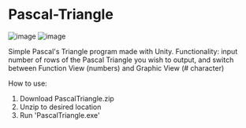 # Pascal-Triangle
 
![image](https://github.com/AFF771/Pascal-Triangle/assets/77150252/a3bc315f-f8d8-4e2a-8067-b067a874f3be)
![image](https://github.com/AFF771/Pascal-Triangle/assets/77150252/a027f289-eaea-4949-9a0a-88552b1f9792)

Simple Pascal's Triangle program made with Unity.
Functionality: input number of rows of the Pascal Triangle you wish to output, and switch between Function View (numbers) and Graphic View (# character)

How to use:
 1. Download PascalTriangle.zip
 2. Unzip to desired location
 3. Run 'PascalTriangle.exe'
